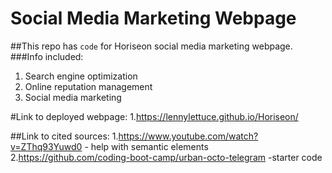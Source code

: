 # Social Media Marketing Webpage
##This repo has `code` for Horiseon social media marketing webpage.
###Info included:
1. Search engine optimization
2. Online reputation management
3. Social media marketing

#Link to deployed webpage: 
1.https://lennylettuce.github.io/Horiseon/

##Link to cited sources: 
1.https://www.youtube.com/watch?v=ZThq93Yuwd0 - help with semantic elements
2.https://github.com/coding-boot-camp/urban-octo-telegram -starter code
